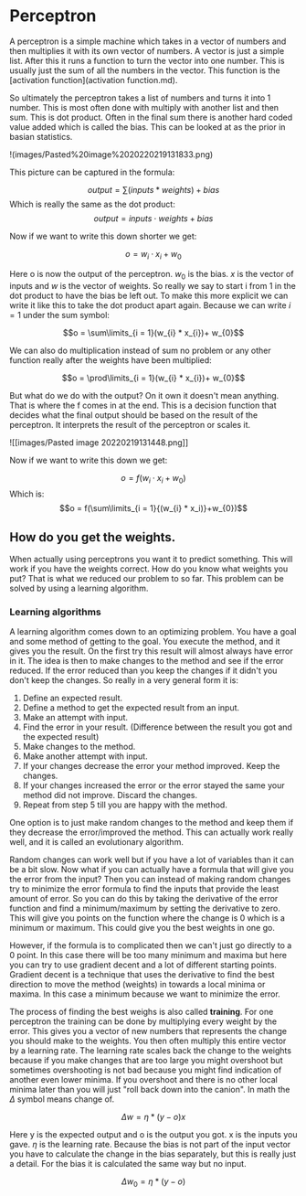 # Perceptron

A perceptron is a simple machine which takes in a vector of numbers and then multiplies it with its own vector of numbers. A vector is just a simple list. After this it runs a function to turn the vector into one number. This is usually just the sum of all the numbers in the vector. This function is the [activation function](activation function.md).

So ultimately the perceptron takes a list of numbers and turns it into 1 number. This is most often done with multiply with another list and then sum. This is dot product. Often in the final sum there is another hard coded value added which is called the bias. This can be looked at as the prior in basian statistics. 

!(images/Pasted%20image%2020220219131833.png)

This picture can be captured in the formula:



$$output = \sum\limits({inputs * weights}) + bias$$
Which is really the same as the dot product:
$$output = inputs \cdot weights + bias$$

Now if we want to write this down shorter we get:

$$o = w_{i}\cdot x_i+w_{0}$$

Here o is now the output of the perceptron. $w_0$ is the bias. $x$ is the vector of inputs and $w$ is the vector of weights. So really we say to start i from 1 in the dot product to have the bias be left out. To make this more explicit we can write it like this to take the dot product apart again. Because we can write $i = 1$ under the sum symbol:

$$o = \sum\limits_{i = 1}(w_{i} * x_{i})+ w_{0}$$

We can also do multiplication instead of sum no problem or any other function really after the weights have been multiplied:

$$o = \prod\limits_{i = 1}(w_{i} * x_{i})+ w_{0}$$


But what do we do with the output? On it own it doesn't mean anything. That is where the f comes in at the end. This is a decision function that decides what the final output should be based on the result of the perceptron. It interprets the result of the perceptron or scales it. 

![[images/Pasted image 20220219131448.png]]

Now if we want to write this down we get:

$$o = f(w_{i}\cdot x_i+w_{0})$$
Which is:
$$o = f(\sum\limits_{i = 1}{(w_{i} * x_i)}+w_{0})$$

## How do you get the weights. 
When actually using perceptrons you want it to predict something. This will work if you have the weights correct. How do you know what weights you put? That is what we reduced our problem to so far. This problem can be solved by using a learning algorithm. 

### Learning algorithms 
A learning algorithm comes down to an optimizing problem. You have a goal and some method of getting to the goal. You execute the method, and it gives you the result. On the first try this result will almost always have error in it. The idea is then to make changes to the method and see if the error reduced. If the error reduced than you keep the changes if it didn't you don't keep the changes. So really in a very general form it is:

1. Define an expected result.
2. Define a method to get the expected result from an input.
3. Make an attempt with input.
4. Find the error in your result. (Difference between the result you got and the expected result) 
5. Make changes to the method.
6. Make another attempt with input. 
7. If your changes decrease the error your method improved. Keep the changes.
8. If your changes increased the error or the error stayed the same your method did not improve. Discard the changes.
9. Repeat from step 5 till you are happy with the method. 

One option is to just make random changes to the method and keep them if they decrease the error/improved the method. This can actually work really well, and it is called an evolutionary algorithm. 

Random changes can work well but if you have a lot of variables than it can be a bit slow. Now what if you can actually have a formula that will give you the error from the input? Then you can instead of making random changes try to minimize the error formula to find the inputs that provide the least amount of error. So you can do this by taking the derivative of the error function and find a minimum/maximum by setting the derivative to zero. This will give you points on the function where the change is 0 which is a minimum or maximum. This could give you the best weights in one go.

However, if the formula is to complicated then we can't just go directly to a 0 point. In this case there will be too many minimum and maxima but here you can try to use gradient decent and a lot of different starting points. Gradient decent is a technique that uses the derivative to find the best direction to move the method (weights) in towards a local minima or maxima. In this case a minimum because we want to minimize the error. 

The process of finding the best weighs is also called **training**. For one perceptron the training can be done by multiplying every weight by the error. This gives you a vector of new numbers that represents the change you should make to the weights. You then often multiply this entire vector by a learning rate. The learning rate scales back the change to the weights because if you make changes that are too large you might overshoot but sometimes overshooting is not bad because you might find indication of another even lower minima. If you overshoot and there is no other local minima later than you will just "roll back down into the canion". In math the $\Delta$ symbol means change of.

$$\Delta w = \eta * (y-o)x$$

Here y is the expected output and o is the output you got. x is the inputs you gave. $\eta$ is the learning rate. Because the bias is not part of the input vector you have to calculate the change in the bias separately, but this is really just a detail. For the bias it is calculated the same way but no input.  

$$\Delta w_0 = \eta * (y-o)$$




